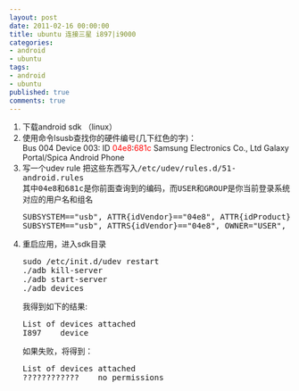 ```yaml
---
layout: post
date: 2011-02-16 00:00:00
title: ubuntu 连接三星 i897|i9000
categories:
- android
- ubuntu
tags:
- android
- ubuntu
published: true
comments: true
---
```

<p><ol>
	<li>下载android sdk （linux）</li>
	<li>使用命令lsusb查找你的硬件编号(几下红色的字)：<br />
Bus 004 Device 003: ID <span style="color: #ff0000;">04e8</span>:<span style="color: #ff0000;">681c</span> Samsung Electronics Co., Ltd Galaxy Portal/Spica Android Phone</li>
	<li>写一个udev rule
<span style="font-family: monospace;">把这些东西写入/etc/udev/rules.d/51-android.rules<br />
其中04e8和681c是你前面查询到的编码，而USER和GROUP是你当前登录系统对应的用户名和组名</span>
<pre class="brush:perl">SUBSYSTEM=="usb", ATTR{idVendor}=="04e8", ATTR{idProduct}=="681c", ENV{ACL_MANAGE}="1"
SUBSYSTEM=="usb", ATTRS{idVendor}=="04e8", OWNER="USER", GROUP="GROUP", MODE="0666"</pre>
</li>
	<li>重启应用，进入sdk目录
<pre class="brush:perl">sudo /etc/init.d/udev restart
./adb kill-server
./adb start-server
./adb devices</pre>
我得到如下的结果:
<pre class="brush:perl">List of devices attached
I897	device</pre>
如果失败，将得到：
<pre class="brush:perl">List of devices attached
????????????	no permissions</pre>
</li>
</ol></p>
